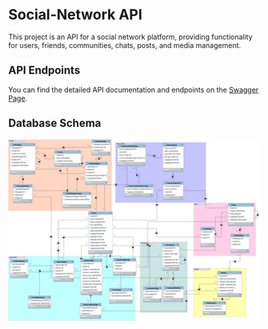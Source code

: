 # Social-Network API

This project is an API for a social network platform, providing functionality for users, friends, communities, chats, posts, and media management.

## API Endpoints

You can find the detailed API documentation and endpoints on the [Swagger Page](https://app.swaggerhub.com/apis/the-man-w-laughs/social-network-api/1.0).

## Database Schema

![Database Schema](docs/database.jpg)